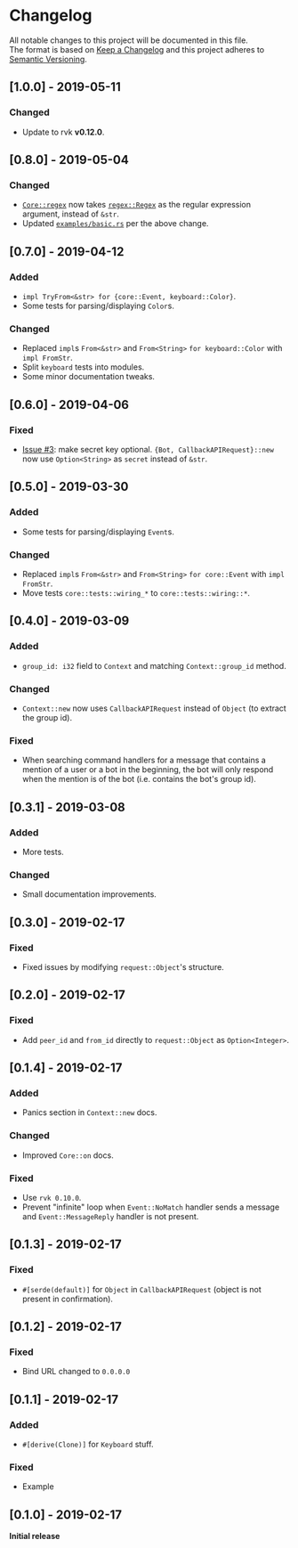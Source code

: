 # Changelog
All notable changes to this project will be documented in this file.    
The format is based on [Keep a Changelog](http://keepachangelog.com/en/1.0.0/)
and this project adheres to [Semantic Versioning](http://semver.org/spec/v2.0.0.html).

## [1.0.0] - 2019-05-11
### Changed
- Update to rvk **v0.12.0**.

## [0.8.0] - 2019-05-04
### Changed
- [`Core::regex`](https://docs.rs/vk-bot/0/vk_bot/core/struct.Core.html#method.regex) now takes [`regex::Regex`](https://docs.rs/regex/1/regex/struct.Regex.html) as the regular expression argument, instead of `&str`.
- Updated [`examples/basic.rs`](https://github.com/u32i64/vk-bot/blob/master/examples/basic.rs) per the above change.

## [0.7.0] - 2019-04-12
### Added
- `impl TryFrom<&str> for {core::Event, keyboard::Color}`.
- Some tests for parsing/displaying `Color`s.
### Changed
- Replaced `impl`s `From<&str>` and `From<String>` `for keyboard::Color` with `impl FromStr`.
- Split `keyboard` tests into modules.
- Some minor documentation tweaks.

## [0.6.0] - 2019-04-06
### Fixed
- [Issue #3](https://github.com/u32i64/vk-bot/issues/3): make secret key optional. `{Bot, CallbackAPIRequest}::new` now use `Option<String>` as `secret` instead of `&str`.

## [0.5.0] - 2019-03-30
### Added
- Some tests for parsing/displaying `Event`s.
### Changed
- Replaced `impl`s `From<&str>` and `From<String>` `for core::Event` with `impl FromStr`.
- Move tests `core::tests::wiring_*` to `core::tests::wiring::*`.

## [0.4.0] - 2019-03-09
### Added
- `group_id: i32` field to `Context` and matching `Context::group_id` method.
### Changed
- `Context::new` now uses `CallbackAPIRequest` instead of `Object` (to extract the group id).
### Fixed
- When searching command handlers for a message that contains a mention of a user or a bot in the beginning, the bot will only respond when the mention is of the bot (i.e. contains the bot's group id).


## [0.3.1] - 2019-03-08
### Added
- More tests.
### Changed
- Small documentation improvements.

## [0.3.0] - 2019-02-17
### Fixed
- Fixed issues by modifying `request::Object`'s structure.

## [0.2.0] - 2019-02-17
### Fixed
- Add `peer_id` and `from_id` directly to `request::Object` as `Option<Integer>`.

## [0.1.4] - 2019-02-17
### Added
- Panics section in `Context::new` docs.
### Changed
- Improved `Core::on` docs.
### Fixed
- Use `rvk 0.10.0`.
- Prevent "infinite" loop when `Event::NoMatch` handler sends a message and `Event::MessageReply` handler is not present.

## [0.1.3] - 2019-02-17
### Fixed
- `#[serde(default)]` for `Object` in `CallbackAPIRequest` (object is not present in confirmation).

## [0.1.2] - 2019-02-17
### Fixed
- Bind URL changed to `0.0.0.0`

## [0.1.1] - 2019-02-17
### Added
- `#[derive(Clone)]` for `Keyboard` stuff.
### Fixed
- Example

## [0.1.0] - 2019-02-17
**Initial release**
